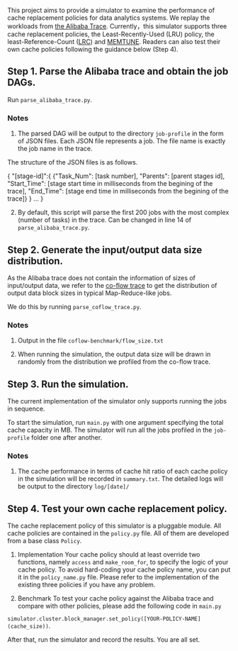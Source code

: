
This project aims to provide a simulator to examine the performance of cache replacement policies for data analytics systems. We replay the workloads from [the Alibaba Trace](https://github.com/alibaba/clusterdata). Currently，this simulator supports three cache replacement policies, the Least-Recently-Used (LRU) policy, the least-Reference-Count ([LRC](https://home.cse.ust.hk/~weiwa/papers/lrc-infocom17.pdf)) and [MEMTUNE](https://ieeexplore.ieee.org/document/7516034). Readers can also test their own cache policies following the guidance below (Step 4).


## Step 1. Parse the Alibaba trace and obtain the job DAGs.
Run `parse_alibaba_trace.py`.

### Notes
1. The parsed DAG will be output to the directory `job-profile` in the form of JSON files. Each JSON file represents a job. The file name is exactly the job name in the trace.

The structure of the JSON files is as follows.

{ "\[stage-id\]":{
  {"Task_Num": \[task number\], "Parents": \[parent stages id\], "Start_Time": \[stage start time in milliseconds from the begining of the trace\], "End_Time": \[stage end time in milliseconds from the begining of the trace\]}
  }
  ...
}


2. By default, this script will parse the first 200 jobs with the most complex (number of tasks) in the trace. Can be changed in line 14 of `parse_alibaba_trace.py`.


## Step 2. Generate the input/output data size distribution.
As the Alibaba trace does not contain the information of sizes of input/output data, we refer to the [co-flow trace](https://github.com/coflow/coflow-benchmark) to get the distribution of output data block sizes in typical Map-Reduce-like jobs.

We do this by running `parse_coflow_trace.py`.

### Notes
1. Output in the file `coflow-benchmark/flow_size.txt` 

2. When running the simulation, the output data size will be drawn in randomly from the distribution we profiled from the co-flow trace. 


## Step 3. Run the simulation.
The current implementation of the simulator only supports running the jobs in sequence. 

To start the simulation, run `main.py` with one argument specifying the total cache capacity in MB. The simulator will run all the jobs profiled in the `job-profile` folder one after another.

### Notes
1. The cache performance in terms of cache hit ratio of each cache policy in the simulation will be recorded in `summary.txt`. The detailed logs will be output to the directory `log/[date]/`


## Step 4. Test your own cache replacement policy.
The cache replacement policy of this simulator is a pluggable module. All cache policies are contained in the `policy.py` file. All of them are developed from a base class `Policy`.

1. Implementation
Your cache policy should at least override two functions, namely `access` and `make_room_for`, to specify the logic of your cache policy. To avoid hard-coding your cache policy name, you can put it in the `policy_name.py` file. Please refer to the implementation of the existing three policies if you have any problem.

2. Benchmark 
To test your cache policy against the Alibaba trace and compare with other policies, please add the following code in `main.py`

`simulator.cluster.block_manager.set_policy([YOUR-POLICY-NAME](cache_size))`.

After that, run the simulator and record the results. You are all set.





